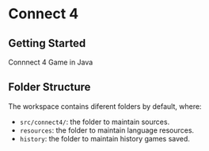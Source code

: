 Connect 4<a name="TOP"></a>
===================

## Getting Started

Connnect 4 Game in Java

## Folder Structure

The workspace contains diferent folders by default, where:

- `src/connect4/`: the folder to maintain sources.
- `resources`: the folder to maintain language resources.
- `history`: the folder to maintain history games saved.